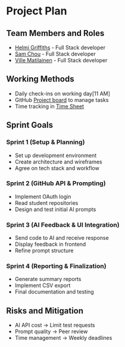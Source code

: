# Project Plan

## Team Members and Roles

- [Helmi Griffiths](https://github.com/HelmiGr) - Full Stack developer
- [Sam Chou](https://github.com/FuzzyKala) - Full Stack developer
- [Ville Matilainen](https://github.com/vima20) - Full Stack developer

## Working Methods

- Daily check-ins on working day[11 AM]
- GitHub [Project board](https://github.com/orgs/Summer-project-25-AI-Feedback-system/projects/1) to manage tasks
- Time tracking in [Time Sheet](https://unioulu-my.sharepoint.com/:x:/r/personal/t3chsa01_students_oamk_fi/_layouts/15/Doc.aspx?sourcedoc=%7B7D663633-A44C-426A-B63D-24642BF47BFC%7D&file=worked_hours.xlsx&action=default&mobileredirect=true)

## Sprint Goals

### Sprint 1 (Setup & Planning)

- Set up development environment
- Create architecture and wireframes
- Agree on tech stack and workflow

### Sprint 2 (GitHub API & Prompting)

- Implement OAuth login
- Read student repositories
- Design and test initial AI prompts

### Sprint 3 (AI Feedback & UI Integration)

- Send code to AI and receive response
- Display feedback in frontend
- Refine prompt structure

### Sprint 4 (Reporting & Finalization)

- Generate summary reports
- Implement CSV export
- Final documentation and testing

## Risks and Mitigation

- AI API cost → Limit test requests
- Prompt quality → Peer review
- Time management → Weekly deadlines
